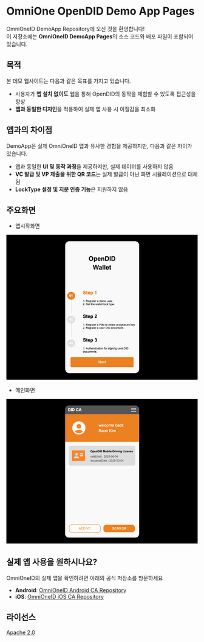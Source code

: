 OmniOne OpenDID Demo App Pages
==

OmniOneID DemoApp Repository에 오신 것을 환영합니다!<br>
이 저장소에는 **OmniOneID DemoApp Pages**의 소스 코드와 배포 파일이 포함되어 있습니다.

## 목적
본 데모 웹사이트는 다음과 같은 목표를 가지고 있습니다.
- 사용자가 **앱 설치 없이도** 웹을 통해 OpenDID의 동작을 체험할 수 있도록 접근성을 향상
- **앱과 동일한 디자인**을 적용하여 실제 앱 사용 시 이질감을 최소화

## 앱과의 차이점
DemoApp은 실제 OmniOneID 앱과 유사한 경험을 제공하지만, 다음과 같은 차이가 있습니다.
- 앱과 동일한 **UI 및 동작 과정**을 제공하지만, 실제 데이터를 사용하지 않음
- **VC 발급 및 VP 제출을 위한 QR 코드**는 실제 발급이 아닌 화면 시뮬레이션으로 대체됨
- **LockType 설정 및 지문 인증 기능**은 지원하지 않음

## 주요화면
- 앱시작화면

![시작화면](https://github.com/OmniOneID/did-demo-app/blob/main/screenshot/demoapp1.png)

- 메인화면

![메인화면](https://github.com/OmniOneID/did-demo-app/blob/main/screenshot/demoapp2.png)

## 실제 앱 사용을 원하시나요?
OmniOneID의 실제 앱을 확인하려면 아래의 공식 저장소를 방문하세요
- **Android**: [OmniOneID Android CA Repository](https://github.com/OmniOneID/did-ca-aos.git)
- **iOS**: [OmniOneID iOS CA Repository](https://github.com/OmniOneID/did-ca-ios.git)

## 라이선스
[Apache 2.0](LICENSE)